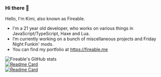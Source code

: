 ### Hi there 👋

Hello, I'm Kimi, also known as Fireable.

- I'm a 21 year old developer, who works on various things in JavaScript/TypeScript, Haxe and Lua.
- I’m currently working on a bunch of miscellaneous projects and Friday Night Funkin' mods.
- You can find my portfolio at https://fireable.me

![Fireable's GitHub stats](https://github-readme-stats.vercel.app/api?username=ItzFireable&show_icons=true&theme=radical&hide_border=true)  
[![Readme Card](https://github-readme-stats.vercel.app/api/pin/?username=ItzFireable&repo=nvsmi-rich-presence&show_icons=true&theme=radical&hide_border=true)](https://github.com/ItzFireable/nvsmi-rich-presence)  
[![Readme Card](https://github-readme-stats.vercel.app/api/pin/?username=ItzFireable&repo=mania2fnf&show_icons=true&theme=radical&hide_border=true)](https://github.com/ItzFireable/mania2fnf)
